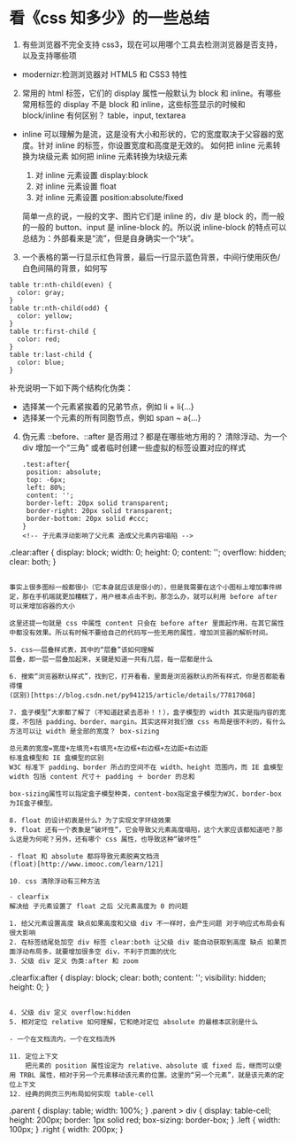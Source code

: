 # 看《css 知多少》的一些总结

1. 有些浏览器不完全支持 css3，现在可以用哪个工具去检测浏览器是否支持，以及支持哪些项

- modernizr:检测浏览器对 HTML5 和 CSS3 特性

2. 常用的 html 标签，它们的 display 属性一般默认为 block 和 inline。有哪些常用标签的 display 不是 block 和 inline，这些标签显示的时候和 block/inline 有何区别？
   table，input, textarea

- inline 可以理解为是流，这是没有大小和形状的，它的宽度取决于父容器的宽度。针对 inline 的标签，你设置宽度和高度是无效的。
  如何把 inline 元素转换为块级元素
  如何把 inline 元素转换为块级元素

  1. 对 inline 元素设置 display:block
  2. 对 inline 元素设置 float
  3. 对 inline 元素设置 position:absolute/fixed

  简单一点的说，一般的文字、图片它们是 inline 的，div 是 block 的，而一般的一般的 button、input 是 inline-block 的。所以说 inline-block 的特点可以总结为：外部看来是“流”，但是自身确实一个“块”。

3. 一个表格的第一行显示红色背景，最后一行显示蓝色背景，中间行使用灰色/白色间隔的背景，如何写

```
table tr:nth-child(even) {
  color: gray;
}
table tr:nth-child(odd) {
  color: yellow;
}
table tr:first-child {
  color: red;
}
table tr:last-child {
  color: blue;
}

```

补充说明一下如下两个结构化伪类：

- 选择某一个元素紧挨着的兄弟节点，例如 li + li{…}
- 选择某一个元素的所有同胞节点，例如 span ~ a{…}

4. 伪元素 ::before、::after 是否用过？都是在哪些地方用的？
   清除浮动、为一个 div 增加一个“三角”  或者临时创建一些虚拟的标签设置对应的样式 
   ```
   .test:after{
    position: absolute;
    top: -6px;
    left: 80%;
    content: '';
    border-left: 20px solid transparent;
    border-right: 20px solid transparent;
    border-bottom: 20px solid #ccc;
   }
   <!-- 子元素浮动影响了父元素 造成父元素内容塌陷 -->
  .clear:after {
    display: block;
    width: 0;
    height: 0;
    content: '';
    overflow: hidden;
    clear: both;
  }
   ```

事实上很多图标一般都很小（它本身就应该是很小的），但是我需要在这个小图标上增加事件绑定，那在手机端就更加糟糕了，用户根本点击不到，那怎么办，就可以利用 before after 可以来增加容器的大小

这里还提一句就是 css 中属性 content 只会在 before after 里面起作用，在其它属性中都没有效果。所以有时候不要给自己的代码写一些无用的属性，增加浏览器的解析时间。

5. css——层叠样式表，其中的“层叠”该如何理解
   层叠，即一层一层叠加起来，关键是知道一共有几层，每一层都是什么

6. 搜索“浏览器默认样式”，找到它，打开看看，里面是浏览器默认的所有样式，你是否都能看得懂
   (区别)[https://blog.csdn.net/py941215/article/details/77817068]

7. 盒子模型”大家都了解了（不知道赶紧去恶补！！），盒子模型的 width 其实是指内容的宽度，不包括 padding、border、margin。其实这样对我们做 css 布局是很不利的，有什么方法可以让 width 是全部的宽度？ box-sizing

总元素的宽度=宽度+左填充+右填充+左边框+右边框+左边距+右边距
标准盒模型和 IE 盒模型的区别
W3C 标准下 padding、border 所占的空间不在 width、height 范围内，而 IE 盒模型 width 包括 content 尺寸＋ padding ＋ border 的总和

box-sizing属性可以指定盒子模型种类，content-box指定盒子模型为W3C，border-box为IE盒子模型。

8. float 的设计初衷是什么? 为了实现文字环绕效果
9. float 还有一个表象是“破坏性”，它会导致父元素高度塌陷，这个大家应该都知道吧？那么这是为何呢？另外，还有哪个 css 属性，也导致这种“破坏性”

- float 和 absolute 都将导致元素脱离文档流
  (float)[http://www.imooc.com/learn/121]

10. css 清除浮动有三种方法

- clearfix
  解决给 子元素设置了 float 之后 父元素高度为 0 的问题

1. 给父元素设置高度 缺点如果高度和父级 div 不一样时，会产生问题 对于响应式布局会有很大影响
2. 在标签结尾处加空 div 标签 clear:both 让父级 div 能自动获取到高度 缺点 如果页面浮动布局多，就要增加很多空 div，不利于页面的优化
3. 父级 div 定义 伪类:after 和 zoom

```
.clearfix:after {
  display: block;
  clear: both;
  content: '';
  visibility: hidden;
  height: 0;
}
```

4. 父级 div 定义 overflow:hidden
5. 相对定位 relative 如何理解，它和绝对定位 absolute 的最根本区别是什么

- 一个在文档流内，一个在文档流外

11. 定位上下文
    把元素的 position 属性设定为 relative、absolute 或 fixed 后，继而可以使用 TRBL 属性，相对于另一个元素移动该元素的位置。这里的“另一个元素”，就是该元素的定位上下文
12. 经典的网页三列布局如何实现 table-cell

```
.parent {
  display: table;
  width: 100%;
}
.parent > div {
  display: table-cell;
  height: 200px;
  border: 1px solid red;
  box-sizing: border-box;
}
.left {
  width: 100px;
}
.right {
  width: 200px;
}
```

